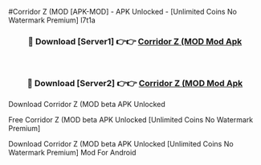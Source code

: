 #Corridor Z (MOD [APK-MOD] - APK Unlocked - [Unlimited Coins No Watermark Premium] l7t1a



<div align="center">

<h3>🔴 Download [Server1] 👉👉 <a href="https://momento.my/?title=Corridor_Z_(MOD">Corridor Z (MOD Mod Apk</a></h3><br>

<h3>🔴 Download [Server2] 👉👉 <a href="https://momento.my/?title=Corridor_Z_(MOD">Corridor Z (MOD Mod Apk</a></h3>
</div>



Download Corridor Z (MOD beta APK Unlocked

Free Corridor Z (MOD beta APK Unlocked [Unlimited Coins No Watermark Premium]

Download Corridor Z (MOD beta APK Unlocked [Unlimited Coins No Watermark Premium] Mod For Android
